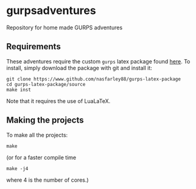 # gurpsadventures
Repository for home made GURPS adventures

## Requirements
These adventures require the custom `gurps` latex package found
[here](https://www.github.com/nasfarley88/gurps-latex-package). To install,
simply download the package with git and install it:

    git clone https://www.github.com/nasfarley88/gurps-latex-package
    cd gurps-latex-package/source
    make inst

Note that it requires the use of LuaLaTeX.

## Making the projects
To make all the projects:

    make
    
(or for a faster compile time

    make -j4
    
where 4 is the number of cores.)
